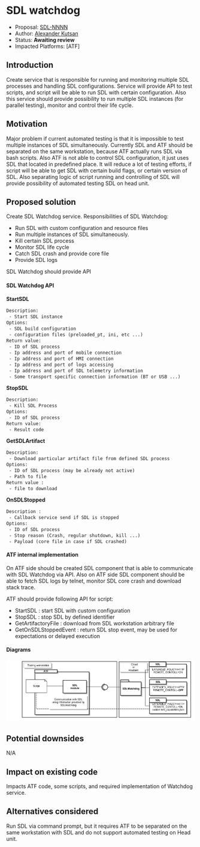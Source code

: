 # SDL watchdog

* Proposal: [SDL-NNNN](nnn-atf-sdl-watchdog-service.md)
* Author: [Alexander Kutsan](https://github.com/LuxoftAKutsan)
* Status: **Awaiting review**
* Impacted Platforms: [ATF]

## Introduction
Create service that is responsible for running and monitoring multiple SDL processes and handling SDL configurations.
Service will provide API to test scripts, and script will be able to run SDL with certain configuration. 
Also this service should provide possibility to run multiple SDL instances (for parallel testing), monitor and control their life cycle. 

## Motivation

Major problem if current automated testing is that it is impossible to test multiple instances of SDL simultaneously.
Currently SDL and ATF should be separated on the same workstation, because ATF actually runs SDL via bash scripts. 
Also ATF is not able to control SDL configuration, it just uses SDL that located in predefined place. 
It will reduce a lot of testing efforts, if script will be able to get SDL with certain build flags, or certain version of SDL. 
Also separating logic of script running and controlling of SDL will provide possibility of automated testing SDL on head unit.

## Proposed solution

Create SDL Watchdog service.
Responsibilities of SDL Watchdog:
 - Run SDL with custom configuration and resource files
 - Run multiple instances of SDL simultaneously.
 - Kill certain SDL process
 - Monitor SDL life cycle
 - Catch SDL crash and provide core file
 - Provide SDL logs
 
SDL Watchdog should provide API

#### SDL Watchdog API

**StartSDL**
``` 
Description: 
 - Start SDL instance
Options:
 - SDL build configuration
 - configuration files (preloaded_pt, ini, etc ...)
Return value: 
 - ID of SDL process
 - Ip address and port of mobile connection
 - Ip address and port of HMI connection
 - Ip address and port of logs accessing
 - Ip address and port of SDL telemetry information   
 - Some transport specific connection information (BT or USB ...) 
```

**StopSDL**
``` 
Description: 
 - Kill SDL Process
Options:
 - ID of SDL process
Return value: 
 - Result code
```

**GetSDLArtifact**
``` 
Description: 
 - Download particular artifact file from defined SDL process  
Options:
 - ID of SDL process (may be already not active)
 - Path to file
Return value : 
 - file to download
```

**OnSDLStopped**
``` 
Description : 
 - Callback service send if SDL is stopped
Options:
 - ID of SDL process
 - Stop reason (Crash, regular shutdown, kill ...) 
 - Payload (core file in case if SDL crashed) 
```

#### ATF internal implementation

On ATF side should be created SDL component that is able to communicate with SDL Watchdog via API.
Also on ATF side SDL component should be able to fetch SDL logs by telnet, monitor SDL core crash and download stack trace.

ATF should provide following API for script:

- StartSDL : start SDL with custom configuration
- StopSDL : stop SDL by defined identifier
- GetArtifactoryFile : download from SDL workstation arbitrary file
- GetOnSDLStoppedEvent : return SDL stop event, may be used for expectations or delayed execution

#### Diagrams 
![SDL watch dog and ATF communication](/assets/proposals/nnnn-Atf-Sdl-Watchdog-Service/sdl-watchdog.png)

## Potential downsides

N/A

## Impact on existing code

Impacts ATF code, some scripts, and required implementation of Watchdog service.

## Alternatives considered
Run SDL via command prompt, but it requires ATF to be separated on the same workstation with SDL and do not support automated testing on Head unit. 

